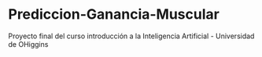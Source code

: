 # Prediccion-Ganancia-Muscular
Proyecto final del curso introducción a la Inteligencia Artificial - Universidad de OHiggins
